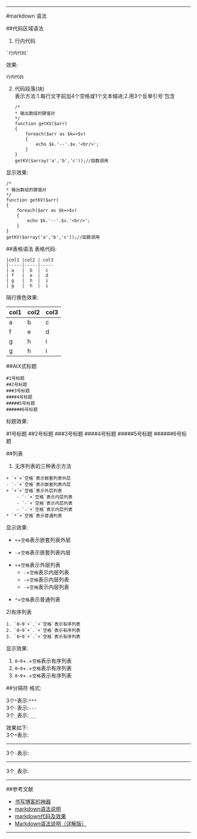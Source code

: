 _ _ _
#markdown 语法

##代码区域语法
1) 行内代码  
```
`行内代码`
```
效果:

`行内代码`

2) 代码段落(块)  
表示方法:1.每行文字前加4个空格或1个文本缩进;2.用3个反单引号\`包含

    ```
    /*
    * 输出数组的键值对
    */
    function getKV($arr)
    {
        foreach($arr as $k=>$v)
        {
            echo $k.'--'.$v.'<br/>';
        }
    }
    getKV($array('a','b','c'));//函数调用
    ```

显示效果:
```
/*
* 输出数组的键值对
*/
function getKV($arr)
{
    foreach($arr as $k=>$v)
    {
        echo $k.'--'.$v.'<br/>';
    }
}
getKV($array('a','b','c'));//函数调用
```
##表格语法
表格代码:

    |col1 |col2 | col3
    |-----|-----|-----
    | a   |  b  |  c
    | f   |  e  |  d
    | g   |  h  |  i
    | g   |  h  |  i

隔行换色效果:

col1 |col2 | col3
-----|-----|-----
 a   |  b  |  c
 f   |  e  |  d
 g   |  h  |  i
 g   |  h  |  i
##AtX式标题

    #1号标题
    ##2号标题
    ###3号标题
    ####4号标题
    #####5号标题
    ######6号标题

标题效果:

#1号标题
##2号标题
###3号标题
####4号标题
#####5号标题
######6号标题

##列表
1) 无序列表的三种表示方法
```
+ `+`+`空格`表示嵌套列表外层
- `-`+`空格`表示嵌套列表内层
+ `+`+`空格`表示外层列表
    - `-`+`空格`表示内层列表
    - `-`+`空格`表示内层列表
    - `-`+`空格`表示内层列表
* `*`+`空格`表示普通列表
```
显示效果:
+ `+`+`空格`表示嵌套列表外层
- `-`+`空格`表示嵌套列表内层
+ `+`+`空格`表示外层列表
    - `-`+`空格`表示内层列表
    - `-`+`空格`表示内层列表
    - `-`+`空格`表示内层列表
* `*`+`空格`表示普通列表

2)有序列表
```
1. `0~9`+`.`+`空格`表示有序列表
2. `0~9`+`.`+`空格`表示有序列表
3. `0~9`+`.`+`空格`表示有序列表
```
显示效果:

1. `0~9`+`.`+`空格`表示有序列表
2. `0~9`+`.`+`空格`表示有序列表
3. `0~9`+`.`+`空格`表示有序列表

##分隔符
格式:

3个`*`表示:`***`  
3个`-`表示:`---`  
3个`_`表示:`___`  

效果如下:  
3个`*`表示:

***

3个`-`表示:

---

3个`_`表示:

___

##参考文献
* [书写博客的神器](http://upwith.me/?p=503)
* [markdown语法说明](http://wowubuntu.com/markdown/)
* [markdown代码及效果](http://www.ituring.com.cn/article/23)  
* [Markdown语法说明（详解版）][1]

[1]:http://www.ituring.com.cn/article/504

_ _ _
